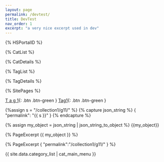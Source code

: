 ```yaml
---
layout: page
permalink: /devtest/
title: DevTest
nav_order: 1
excerpt: "a very nice excerpt used in dev"
---
```

{% HSPortalID %}

{% CatList %}

{% CatDetails %}

{% TagList %}

{% TagDetails %}

{% SitePages %}

[T a g 1](http://localhost:4000/tag-info?tag=t%20a%20g%201){: .btn .btn-green }
[Tag1](http://localhost:4000/tag-info?tag=tag1){: .btn .btn-green }

{%assign s = "/collection1/g11/" %}
{% capture json_string %}
{
    "permalink": "{{ s }}"
}
{% endcapture %}

{% assign my_object = json_string | json_string_to_object %}
{{my_object}}

{% PageExcerpt {{ my_object }} %}

{% 
    PageExcerpt {
        "permalink":"/collection1/g11/"
    } 
%}

{{ site.data.category_list | cat_main_menu }}

